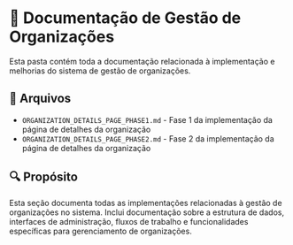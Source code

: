 # 🏢 Documentação de Gestão de Organizações

Esta pasta contém toda a documentação relacionada à implementação e melhorias do sistema de gestão de organizações.

## 📄 Arquivos

- `ORGANIZATION_DETAILS_PAGE_PHASE1.md` - Fase 1 da implementação da página de detalhes da organização
- `ORGANIZATION_DETAILS_PAGE_PHASE2.md` - Fase 2 da implementação da página de detalhes da organização

## 🔍 Propósito

Esta seção documenta todas as implementações relacionadas à gestão de organizações no sistema. Inclui documentação sobre a estrutura de dados, interfaces de administração, fluxos de trabalho e funcionalidades específicas para gerenciamento de organizações. 